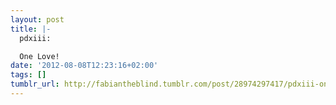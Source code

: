 ```yaml
---
layout: post
title: |-
  pdxiii:

  One Love!
date: '2012-08-08T12:23:16+02:00'
tags: []
tumblr_url: http://fabiantheblind.tumblr.com/post/28974297417/pdxiii-one-love
---
```

